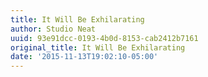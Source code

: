 ```yaml
---
title: It Will Be Exhilarating
author: Studio Neat
uuid: 93e91dcc-0193-4b0d-8153-cab2412b7161
original_title: It Will Be Exhilarating
date: '2015-11-13T19:02:10-05:00'
---
```


